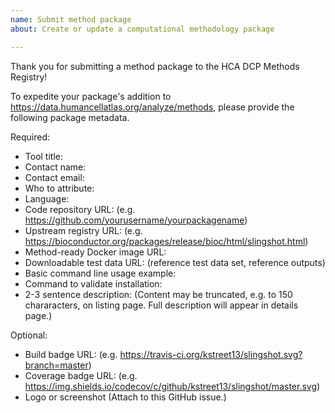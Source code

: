 ```yaml
---
name: Submit method package
about: Create or update a computational methodology package

---
```


Thank you for submitting a method package to the HCA DCP Methods Registry!

To expedite your package's addition to https://data.humancellatlas.org/analyze/methods,
please provide the following package metadata.

Required:
- Tool title: 
- Contact name: 
- Contact email: 
- Who to attribute: 
- Language: 
- Code repository URL: (e.g. https://github.com/yourusername/yourpackagename)
- Upstream registry URL: (e.g. https://bioconductor.org/packages/release/bioc/html/slingshot.html)
- Method-ready Docker image URL:
- Downloadable test data URL: (reference test data set, reference outputs)
- Basic command line usage example:
- Command to validate installation:
- 2-3 sentence description: (Content may be truncated, e.g. to 150 chararacters, on listing page.  Full description will appear in details page.)

Optional:
- Build badge URL: (e.g. https://travis-ci.org/kstreet13/slingshot.svg?branch=master)
- Coverage badge URL: (e.g. https://img.shields.io/codecov/c/github/kstreet13/slingshot/master.svg)
- Logo or screenshot (Attach to this GitHub issue.)
